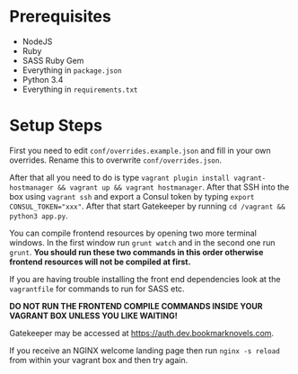 <!-- TITLE: Developer Setup Guide -->

# Prerequisites
- NodeJS
- Ruby
- SASS Ruby Gem
- Everything in `package.json`
- Python 3.4
- Everything in `requirements.txt`
# Setup Steps

First you need to edit `conf/overrides.example.json` and fill in your own overrides. Rename this to overwrite `conf/overrides.json`.

After that all you need to do is type `vagrant plugin install vagrant-hostmanager && vagrant up && vagrant hostmanager`. After that SSH into the box using `vagrant ssh` and export a Consul token by typing `export CONSUL_TOKEN="xxx"`. After that start Gatekeeper by running `cd /vagrant && python3 app.py`. 

You can compile frontend resources by opening two more terminal windows. In the first window run `grunt watch` and in the second one run `grunt`. **You should run these two commands in this order otherwise frontend resources will not be compiled at first.**

If you are having trouble installing the front end dependencies look at the `vagrantfile` for commands to run for SASS etc.

**DO NOT RUN THE FRONTEND COMPILE COMMANDS INSIDE YOUR VAGRANT BOX UNLESS YOU LIKE WAITING!**

Gatekeeper may be accessed at https://auth.dev.bookmarknovels.com.

If you receive an NGINX welcome landing page then run `nginx -s reload` from within your vagrant box and then try again.